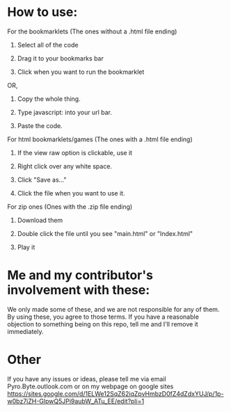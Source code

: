 

# How to use:

For the bookmarklets (The ones without a .html file ending)

1. Select all of the code

2. Drag it to your bookmarks bar

3. Click when you want to run the bookmarklet

OR,

1. Copy the whole thing.

2. Type javascript: into your url bar.

3. Paste the code.

For html bookmarklets/games (The ones with a .html file ending)

1. If the view raw option is clickable, use it

2. Right click over any white space.

3. Click "Save as..."

4. Click the file when you want to use it.

For zip ones (Ones with the .zip file ending)

1. Download them

2. Double click the file until you see "main.html" or "Index.html"

3. Play it

# Me and my contributor's involvement with these:

We only made some of these, and we are not responsible for any of them. By using these, you agree to those terms. If you have a reasonable objection to something being on this repo, tell me and I'll remove it immediately.

# Other
If you have any issues or ideas, please tell me via email Pyro.Byte.outlook.com or on my webpage on google sites https://sites.google.com/d/1ELWe12SqZ62iqZpvHmbzD0fZ4dZdxYUJ/p/1p-w0bz7iZH-GlpwQ5JPi9aubW_ATu_EE/edit?pli=1 
